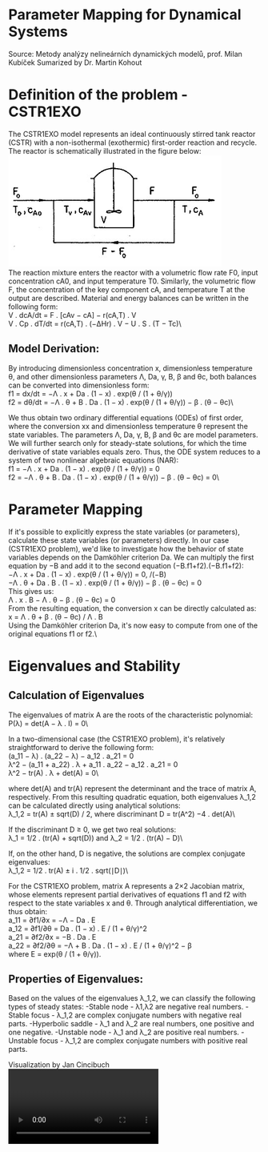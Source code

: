 # Parameter Mapping for Dynamical Systems
Source:  Metody analýzy nelineárních dynamických modelů, prof. Milan Kubíček
Sumarized by Dr. Martin Kohout

# Definition of the problem - CSTR1EXO
The CSTR1EXO model represents an ideal continuously stirred tank reactor (CSTR) with a non-isothermal (exothermic) first-order reaction and recycle. The reactor is schematically illustrated in the figure below:
![CSTR1EXO](image.png)\
The reaction mixture enters the reactor with a volumetric flow rate F0, input concentration cA0​, and input temperature T0​. Similarly, the volumetric flow F, the concentration of the key component cA​, and temperature T at the output are described. Material and energy balances can be written in the following form:\
    V . dcA/dt ​= F . [cAv ​− cA​] − r(cA​,T) . V\
    V . Cp . dT/dt = r(cA,T) . (−ΔHr) . V − U . S . (T − Tc)\
    
## Model Derivation:
By introducing dimensionless concentration x, dimensionless temperature θ, and other dimensionless parameters Λ, Da, γ, B, β and θc, both balances can be converted into dimensionless form:\
    f1 ​= dx/dt ​= −Λ . x + Da . (1 − x) . exp(θ / (1 + θ/γ)​)\
    f2 = dθ/dt = −Λ . θ + B . Da . (1 − x) . exp⁡(θ / (1 + θ/γ)) − β . (θ − θc)\

We thus obtain two ordinary differential equations (ODEs) of first order, where the conversion xx and dimensionless temperature θ represent the state variables. The parameters Λ, Da, γ, B, β and θc​ are model parameters. We will further search only for steady-state solutions, for which the time derivative of state variables equals zero. Thus, the ODE system reduces to a system of two nonlinear algebraic equations (NAR):\
f1​ = −Λ . x + Da . (1 − x) . exp(θ / (1 + θ/γ)​) = 0\
f2 = −Λ . θ + B . Da . (1 − x) . exp⁡(θ / (1 + θ/γ)) − β . (θ − θc) = 0\

# Parameter Mapping
If it's possible to explicitly express the state variables (or parameters), calculate these state variables (or parameters) directly. In our case (CSTR1EXO problem), we'd like to investigate how the behavior of state variables depends on the Damköhler criterion Da. We can multiply the first equation by −B and add it to the second equation (−B.f1+f2).(−B.f1​+f2​):\
    −Λ . x + Da . (1 − x) . exp⁡(θ / (1 + θ/γ)) = 0, /(−B)\
    −Λ . θ + Da . B . (1 − x) . exp⁡(θ / (1 + θ/γ)) − β . (θ − θc) = 0\
This gives us:\
    Λ . x . B − Λ . θ − β . (θ − θc) = 0\
From the resulting equation, the conversion x can be directly calculated as:\
    x = Λ . θ + β . (θ − θc) / Λ . B\
Using the Damköhler criterion Da, it's now easy to compute from one of the original equations f1​ or f2.\

# Eigenvalues and Stability
## Calculation of Eigenvalues
The eigenvalues of matrix A are the roots of the characteristic polynomial:\
P(λ) = det⁡(A − λ . I) = 0\

In a two-dimensional case (the CSTR1EXO problem), it's relatively straightforward to derive the following form:\
(a_11 − λ) . (a_22 − λ) − a_12 . a_21 = 0\
λ^2 − (a_11 + a_22) . λ + a_11 . a_22 − a_12 . a_21 = 0\
λ^2 − tr(A) . λ + det(A) = 0\

where det(A) and tr(A) represent the determinant and the trace of matrix A, respectively. From this resulting quadratic equation, both eigenvalues λ_1,2 can be calculated directly using analytical solutions:\
λ_1,2 = tr(A) ± sqrt(D) / 2, where discriminant D = tr(A^2) −4 . det(A)\

If the discriminant D ≥ 0, we get two real solutions:\
λ_1 = 1/2 . (tr(A) + sqrt(D)) and λ_2 = 1/2 . (tr(A) − D)\

If, on the other hand, D is negative, the solutions are complex conjugate eigenvalues:\
λ_1,2 = 1/2 . tr(A) ± i . 1/2 . sqrt(∣D∣)\

For the CSTR1EXO problem, matrix A represents a 2×2 Jacobian matrix, whose elements represent partial derivatives of equations f1​ and f2​ with respect to the state variables x and θ. Through analytical differentiation, we thus obtain:\
a_11 = ∂f1/∂x = −Λ − Da . E\
a_12 = ∂f1/∂θ = Da . (1 − x) . E / (1 + θ/γ)^2\
a_21 = ∂f2/∂x = −B . Da . E\
a_22 = ∂f2/∂θ = −Λ + B . Da . (1 − x) . E / (1 + θ/γ)^2 − β\
where E = exp⁡(θ / (1 + θ/γ)).

## Properties of Eigenvalues:
Based on the values of the eigenvalues λ_1,2​, we can classify the following types of steady states:
-Stable node - λ1,λ2​ are negative real numbers.
-Stable focus - λ_1,2​ are complex conjugate numbers with negative real parts.
-Hyperbolic saddle - λ_1 and λ_2​ are real numbers, one positive and one negative.
-Unstable node - λ_1 and λ_2​ are positive real numbers.
-Unstable focus - λ_1,2​ are complex conjugate numbers with positive real parts.

Visualization by Jan Cincibuch
![Animation by Jan Cincibuch](animation.mp4)
